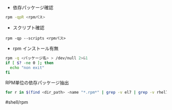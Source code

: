 
- 依存パッケージ確認
```sh
rpm -qpR <rpmパス>
```

- スクリプト確認
```shell
rpm -qp --scripts <rpmパス>
```

- rpm インストール有無
```sh
rpm -q <パッケージ名> > /dev/null 2>&1
if [ $? -ne 0 ]; then
  echo "non exit"
fi
```

RPM単位の依存パッケージ抽出
```sh
for r in $(find <dir_path> -name "*.rpm*" | grep -v el7 | grep -v rhel7); do (echo; echo $r; rpm -qp --requires $r 2>/dev/null | cut -d ' ' -f 1 | xargs rpm -q --whatproviders 2>/dev/null | sort | uniq | grep "rpmlib("); done
```

#shell/rpm
